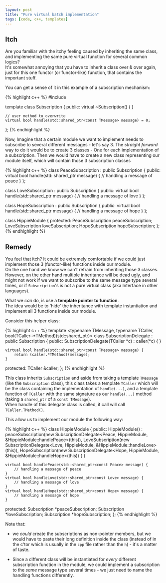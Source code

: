 ```yaml
---
layout: post
title: "Pure virtual batch implementation"
tags: [code, c++, templates]
---
```


Itch
----

Are you familiar with the itchy feeling caused by inheriting the same class,
and implementing the same pure virtual function for several common logics?<br>
It's somewhat annoying that you have to inherit a class over & over again,
just for this one functor (or functor-like) function, that contains the important stuff.

You can get a sense of it in this example of a subscription mechanism:

{% highlight c++ %}
#include <memory>

template <typename TMessage>
class Subscription {
public:
    virtual ~Subscription() {
    }

    // user method to overwrite
    virtual bool handle(std::shared_ptr<const TMessage> message) = 0;
};
{% endhighlight %}

Now, Imagine that a certain module we want to implement needs to subscribe to several different
messages - let's say 3. The *straight forward* way to do it would be to create 3 classes - One for
each implementation of a subscription. Then we would have to create a new class representing our
module itself, which will contain those 3 subscription classes

{% highlight c++ %}
class PeaceSubscription : public Subscription<Peace> {
public:
    virtual bool handle(std::shared_ptr<const Peace> message) {
        // handling a message of peace
    }
};

class LoveSubscription : public Subscription<Love> {
public:
    virtual bool handle(std::shared_ptr<const Love> message) {
        // handling a message of love
    }
};

class HopeSubscription : public Subscription<Hope> {
public:
    virtual bool handle(std::shared_ptr<const Hope> message) {
        // handling a message of hope
    }
};

class HippieModule {
protected:
    PeaceSubscription peaceSubscription;
    LoveSubscription loveSubscription;
    HopeSubscription hopeSubscription;
};
{% endhighlight %}

Remedy
------

You feel that itch?
It could be extremely comfortable if we could just implement those 3 (functor-like) functions inside
our module. <br>
On the one hand we know we can't refrain from inheriting those 3 classes. However, on the other hand
multiple inheritance will be dead ugly, and might not work if we want to subscribe to the same
message type several times, or if `Subscription`'s is not a pure virtual class (aka Interface
in other languages).

What we *can* do, is use a **template pointer to function**.<br>
The idea would be to 'hide' the inheritance with template instantiation and implement all 3
functions inside our module.

Consider this helper class:

{% highlight c++ %}
template <typename TMessage, typename TCaller, bool(TCaller::*TMethod)(std::shared_ptr<const TMessage>)>
class SubscriptionDelegate : public Subscription<TMessage> {
public:
    SubscriptionDelegate(TCaller *c) :
        caller(*c) {
    }

    virtual bool handle(std::shared_ptr<const TMessage> message) {
        return (caller.*TMethod)(message);
    }

protected:
    TCaller &caller;
};
{% endhighlight %}

This class inherits `Subscription` and aside from taking a template `TMessage` (like the
`Subscription` class), this class takes a template `TCaller` which will be the class containing
the implementation of `handle(...)`, and a template function of `TCaller` with the same signature
as our `handle(...)` method (taking a `shared_ptr` of a `const TMessage`).<br>
When handle of this delegate class is called, it call will call `TCaller.TMethod()`.

This allow us to implement our module the following way:

{% highlight c++ %}
class HippieModule {
public:
    HippieModule() :
        peaceSubscription(new SubscriptionDelegate<Peace, HippieModule,
            &HippieModule::handlePeace>(this)),
        LoveSubscription(new SubscriptionDelegate<Love, HippieModule,
            &HippieModule::handleLove>(this)),
        HopeSubscription(new SubscriptionDelegate<Hope, HippieModule,
            &HippieModule::handleHope>(this)) {
    }

    virtual bool handlePeace(std::shared_ptr<const Peace> message) {
        // handling a message of peace
    }
    virtual bool handleLove(std::shared_ptr<const Love> message) {
        // handling a message of love
    }
    virtual bool handleHope(std::shared_ptr<const Hope> message) {
        // handling a message of hope
    }

protected:
    Subscription *peaceSubscription;
    Subscription *loveSubscription;
    Subscription *hopeSubscription;
};
{% endhighlight %}

Note that:

* we *could* create the subscriptions as non-pointer members, but we would have to paste
their long definition inside the class (instead of in the c'tor which is usually in the `cpp` file
rather than the `h`) - it's a matter of taste.

* Since a different class will be instantiated for *every* different subscription function in the
module, we could implement a subscription to the *same* message type several times - we just need to
name the handling functions differently.

